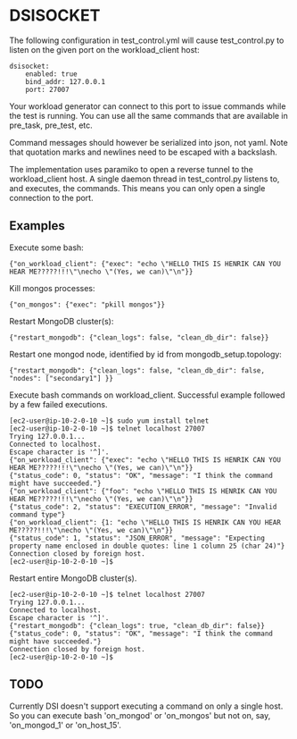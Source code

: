 DSISOCKET
=========

The following configuration in test_control.yml will cause test_control.py to listen on the given
port on the workload_client host:

    dsisocket:
        enabled: true
        bind_addr: 127.0.0.1
        port: 27007

Your workload generator can connect to this port to issue commands while the test is running.
You can use all the same commands that are available in pre_task, pre_test, etc.

Command messages should however be serialized into json, not yaml. Note that quotation marks and
newlines need to be escaped with a backslash.

The implementation uses paramiko to open a reverse tunnel to the workload_client host. A single
daemon thread in test_control.py listens to, and executes, the commands. This means you can
only open a single connection to the port.

Examples
--------

Execute some bash:

    {"on_workload_client": {"exec": "echo \"HELLO THIS IS HENRIK CAN YOU HEAR ME?????!!!\"\necho \"(Yes, we can)\"\n"}}

Kill mongos processes:

    {"on_mongos": {"exec": "pkill mongos"}}

Restart MongoDB cluster(s):

    {"restart_mongodb": {"clean_logs": false, "clean_db_dir": false}}

Restart one mongod node, identified by id from mongodb_setup.topology:

    {"restart_mongodb": {"clean_logs": false, "clean_db_dir": false, "nodes": ["secondary1"] }}

Execute bash commands on workload_client. Successful example followed by a few failed executions.

    [ec2-user@ip-10-2-0-10 ~]$ sudo yum install telnet
    [ec2-user@ip-10-2-0-10 ~]$ telnet localhost 27007
    Trying 127.0.0.1...
    Connected to localhost.
    Escape character is '^]'.
    {"on_workload_client": {"exec": "echo \"HELLO THIS IS HENRIK CAN YOU HEAR ME?????!!!\"\necho \"(Yes, we can)\"\n"}}
    {"status_code": 0, "status": "OK", "message": "I think the command might have succeeded."}
    {"on_workload_client": {"foo": "echo \"HELLO THIS IS HENRIK CAN YOU HEAR ME?????!!!\"\necho \"(Yes, we can)\"\n"}}
    {"status_code": 2, "status": "EXECUTION_ERROR", "message": "Invalid command type"}
    {"on_workload_client": {1: "echo \"HELLO THIS IS HENRIK CAN YOU HEAR ME?????!!!\"\necho \"(Yes, we can)\"\n"}}
    {"status_code": 1, "status": "JSON_ERROR", "message": "Expecting property name enclosed in double quotes: line 1 column 25 (char 24)"}
    Connection closed by foreign host.
    [ec2-user@ip-10-2-0-10 ~]$ 

Restart entire MongoDB cluster(s).

    [ec2-user@ip-10-2-0-10 ~]$ telnet localhost 27007
    Trying 127.0.0.1...
    Connected to localhost.
    Escape character is '^]'.
    {"restart_mongodb": {"clean_logs": true, "clean_db_dir": false}}
    {"status_code": 0, "status": "OK", "message": "I think the command might have succeeded."}
    Connection closed by foreign host.
    [ec2-user@ip-10-2-0-10 ~]$ 

TODO
----

Currently DSI doesn't support executing a command on only a single host. So you can execute bash
'on_mongod' or 'on_mongos' but not on, say, 'on_mongod_1' or 'on_host_15'.